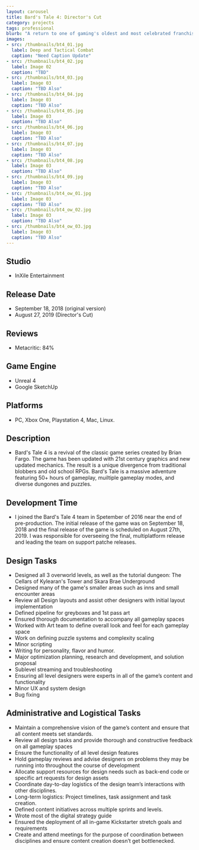 ```yaml
---
layout: carousel
title: Bard's Tale 4: Director's Cut
category: projects
tags: professional
blurb: "A return to one of gaming's oldest and most celebrated franchises."
images:
- src: /thumbnails/bt4_01.jpg
  label: Deep and Tactical Combat
  caption: "Need Caption Update"
- src: /thumbnails/bt4_02.jpg
  label: Image 02
  caption: "TBD"
- src: /thumbnails/bt4_03.jpg
  label: Image 03
  caption: "TBD Also"
- src: /thumbnails/bt4_04.jpg
  label: Image 03
  caption: "TBD Also"
- src: /thumbnails/bt4_05.jpg
  label: Image 03
  caption: "TBD Also"
- src: /thumbnails/bt4_06.jpg
  label: Image 03
  caption: "TBD Also"
- src: /thumbnails/bt4_07.jpg
  label: Image 03
  caption: "TBD Also"
- src: /thumbnails/bt4_08.jpg
  label: Image 03
  caption: "TBD Also"
- src: /thumbnails/bt4_09.jpg
  label: Image 03
  caption: "TBD Also"
- src: /thumbnails/bt4_ow_01.jpg
  label: Image 03
  caption: "TBD Also"
- src: /thumbnails/bt4_ow_02.jpg
  label: Image 03
  caption: "TBD Also"
- src: /thumbnails/bt4_ow_03.jpg
  label: Image 03
  caption: "TBD Also"
---
```


## Studio
- InXile Entertainment

## Release Date
- September 18, 2018 (original version)
- August 27, 2019 (Director's Cut)

## Reviews
- Metacritic: 84%

## Game Engine
- Unreal 4
- Google SketchUp

## Platforms
- PC, Xbox One, Playstation 4, Mac, Linux.

## Description
- Bard's Tale 4 is a revival of the classic game series created by Brian Fargo. The game has been updated with 21st century graphics and new updated mechanics. The result is a unique divergence from traditional blobbers and old school RPGs. Bard's Tale is a massive adventure featuring 50+ hours of gameplay, muiltiple gameplay modes, and diverse dungones and puzzles.

## Development Time
- I joined the Bard's Tale 4 team in Spetember of 2016 near the end of pre-production. The initial release of the game was on September 18, 2018 and the final release of the game is scheduled on August 27th, 2019. I was responsible for overseeing the final, multiplatform release and leading the team on support patche releases. 

## Design Tasks
- Designed all 3 overworld levels, as well as the tutorial dungeon: The Cellars of Kylearan's Tower and Skara Brae Underground
- Designed many of the game's smaller areas such as inns and small encounter areas
- Review all Design layouts and assist other designers with initial layout implementation
- Defined pipeline for greyboxes and 1st pass art
- Ensured thorough documentation to accompany all gameplay spaces
- Worked with Art team to define overall look and feel for each gameplay space
- Work on defining puzzle systems and complexity scaling
- Minor scripting
- Writing for personality, flavor and humor.
- Major optimization planning, research and development, and solution proposal
- Sublevel streaming and troubleshooting
- Ensuring all level designers were experts in all of the game’s content and functionality
- Minor UX and system design
- Bug fixing

## Administrative and Logistical Tasks
- Maintain a comprehensive vision of the game’s content and ensure that all content meets set standards.
- Review all design tasks and provide thorough and constructive feedback on all gameplay spaces
- Ensure the functionality of all level design features
- Hold gameplay reviews and advise designers on problems they may be running into throughout the course of development
- Allocate support resources for design needs such as back-end code or specific art requests for design assets
- Coordinate day-to-day logistics of the design team’s interactions with other disciplines.
- Long-term logistics: Project timelines, task assignment and task creation.
- Defined content initiatives across multiple sprints and levels.
- Wrote most of the digital strategy guide
- Ensured the deployment of all in-game Kickstarter stretch goals and requirements
- Create and attend meetings for the purpose of coordination between disciplines and ensure content creation doesn’t get bottlenecked.
